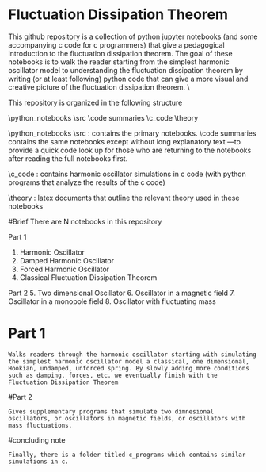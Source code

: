 # Fluctuation Dissipation Theorem

This github repository is a collection of python jupyter notebooks (and some accompanying c code for c programmers)
that give a pedagogical introduction to the fluctuation dissipation theorem. The goal of these notebooks is to walk the reader starting from the simplest harmonic oscillator model to understanding the fluctuation dissipation theorem by writing (or at least following) python code that can give a more visual and creative picture of the fluctuation dissipation theorem. \\

This repository is organized in the following structure

\python_notebooks
  \src
  \code summaries
\c_code
\theory

\python_notebooks
  \src : contains the primary notebooks.
  \code summaries contains the same notebooks except without long explanatory text —to provide a quick code look up for those who are returning to the notebooks after reading the full notebooks first.

\c_code : contains harmonic oscillator simulations in c code (with python programs that analyze the results of the c code)

\theory : latex documents that outline the relevant theory used in these notebooks

#Brief
  There are N notebooks in this repository

Part 1
  1. Harmonic Oscillator
  2. Damped Harmonic Oscillator
  3. Forced Harmonic Oscillator
  4. Classical Fluctuation Dissipation Theorem

Part 2 
  5. Two dimensional Oscillator
  6. Oscillator in a magnetic field
  7. Oscillator in a monopole field
  8. Oscillator with fluctuating mass

  # Part 1 
    Walks readers through the harmonic oscillator starting with simulating the simplest harmonic oscillator model a classical, one dimensional, Hookian, undamped, unforced spring. By slowly adding more conditions such as damping, forces, etc. we eventually finish with the Fluctuation Dissipation Theorem

  #Part 2
  
    Gives supplementary programs that simulate two dimnesional oscillators, or oscillators in magnetic fields, or oscillators with mass fluctuations.

  #concluding note
  
    Finally, there is a folder titled c_programs which contains similar simulations in c. 
